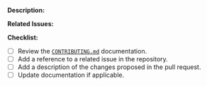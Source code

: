 **Description:**

<!-- Add a detailed description of the change and the rationale -->

**Related Issues:**

<!-- Add related issue references -->
<!-- You are strongly encouraged to create an issue for any change to allow for
discussion on the proposed change before actually making the changes and
proposing them via a Pull Request. -->

**Checklist:**

- [ ] Review the [`CONTRIBUTING.md`](../blob/main/CONTRIBUTING.md) documentation.
- [ ] Add a reference to a related issue in the repository.
- [ ] Add a description of the changes proposed in the pull request.
- [ ] Update documentation if applicable.
